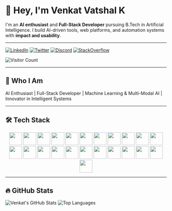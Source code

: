 # 👋 Hey, I'm Venkat Vatshal K

I'm an **AI enthusiast** and **Full-Stack Developer** pursuing B.Tech in Artificial Intelligence. I build AI-driven tools, web platforms, and automation systems with **impact and usability**.

---


[![LinkedIn](https://img.shields.io/badge/LinkedIn-0077B5?style=for-the-badge&logo=linkedin&logoColor=white)](https://linkedin.com/in/venkat-vatshal-9129b1212)
[![Twitter](https://img.shields.io/badge/Twitter-1DA1F2?style=for-the-badge&logo=twitter&logoColor=white)](https://twitter.com/Vatshal_Venkat)
[![Discord](https://img.shields.io/badge/Discord-7289DA?style=for-the-badge&logo=discord&logoColor=white)](https://discord.com/users/yourid)
[![StackOverflow](https://img.shields.io/badge/StackOverflow-FE7A16?style=for-the-badge&logo=stackoverflow&logoColor=white)](https://stackoverflow.com/users/yourid)

![Visitor Count](https://profile-counter.glitch.me/Vatshal-Venkat/count.svg)

---

## 🌟 Who I Am

AI Enthusiast |  Full-Stack Developer |  Machine Learning & Multi-Modal AI |  Innovator in Intelligent Systems

---

## 🛠️ Tech Stack

<p align="center">
  <img src="https://img.shields.io/badge/Python-3776AB?style=for-the-badge&logo=python&logoColor=white&animation=1" height="40"/>
  <img src="https://img.shields.io/badge/Java-007396?style=for-the-badge&logo=java&logoColor=white&animation=1" height="40"/>
  <img src="https://img.shields.io/badge/JavaScript-F7DF1E?style=for-the-badge&logo=javascript&logoColor=black&animation=1" height="40"/>
  <img src="https://img.shields.io/badge/SQL-4479A1?style=for-the-badge&logo=postgresql&logoColor=white&animation=1" height="40"/>
  <img src="https://img.shields.io/badge/HTML-E34F26?style=for-the-badge&logo=html5&logoColor=white&animation=1" height="40"/>
  <img src="https://img.shields.io/badge/CSS-1572B6?style=for-the-badge&logo=css3&logoColor=white&animation=1" height="40"/>
  <img src="https://img.shields.io/badge/Git-F05032?style=for-the-badge&logo=git&logoColor=white&animation=1" height="40"/>
  <img src="https://img.shields.io/badge/Docker-2496ED?style=for-the-badge&logo=docker&logoColor=white&animation=1" height="40"/>
  <img src="https://img.shields.io/badge/MySQL-4479A1?style=for-the-badge&logo=mysql&logoColor=white&animation=1" height="40"/>
  <img src="https://img.shields.io/badge/Firebase-FFCA28?style=for-the-badge&logo=firebase&logoColor=white&animation=1" height="40"/>
  <img src="https://img.shields.io/badge/Streamlit-FF4B4B?style=for-the-badge&animation=1" height="40"/>
  <img src="https://img.shields.io/badge/LangChain-4CAF50?style=for-the-badge&animation=1" height="40"/>
  <img src="https://img.shields.io/badge/FAISS-9C27B0?style=for-the-badge&animation=1" height="40"/>
  <img src="https://img.shields.io/badge/HuggingFace-FFD700?style=for-the-badge&animation=1" height="40"/>
  <img src="https://img.shields.io/badge/Transformers-000000?style=for-the-badge&logo=transformers&logoColor=white&animation=1" height="40"/>
  <img src="https://img.shields.io/badge/SpringBoot-6DB33F?style=for-the-badge&logo=springboot&animation=1" height="40"/>
  <img src="https://img.shields.io/badge/n8n-00BCD4?style=for-the-badge&animation=1" height="40"/>
  <img src="https://img.shields.io/badge/MAKE-00BCA9?style=for-the-badge&animation=1" height="40"/>
  <img src="https://img.shields.io/badge/PowerBI-F2C811?style=for-the-badge&animation=1" height="40"/>
  <img src="https://img.shields.io/badge/Figma-F24E1E?style=for-the-badge&logo=figma&logoColor=white&animation=1" height="40"/>
  <img src="https://img.shields.io/badge/WixStudio-1DBF73?style=for-the-badge&logo=wix&logoColor=white&animation=1" height="40"/>
  <img src="https://img.shields.io/badge/Swing-FF5722?style=for-the-badge&animation=1" height="40"/>
  <img src="https://img.shields.io/badge/AWT-FF9800?style=for-the-badge&animation=1" height="40"/>
</p>

---

## 🔥 GitHub Stats

![Venkat's GitHub Stats](https://github-readme-stats.vercel.app/api?username=Vatshal-Venkat&show_icons=true&count_private=true&hide_title=true&theme=radical)
![Top Languages](https://github-readme-stats.vercel.app/api/top-langs/?username=Vatshal-Venkat&layout=compact&hide=html,css&theme=radical)
